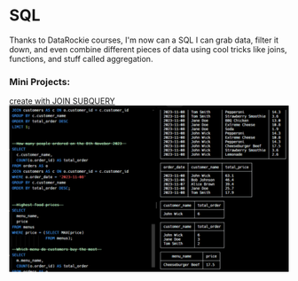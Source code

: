 # SQL

Thanks to DataRockie courses, I'm now can a SQL I can grab data, filter it down, and even combine different pieces of data using cool tricks like joins, functions, and stuff called aggregation.

### Mini Projects:
[create with JOIN SUBQUERY](https://replit.com/@sirintramook/sqlhomeworkbatch09mookmick#main.sql)
![image1](sql_image1.png)

